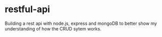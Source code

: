 # restful-api
Building a rest api with node.js, express and mongoDB to better show my understanding of how the CRUD sytem works.
